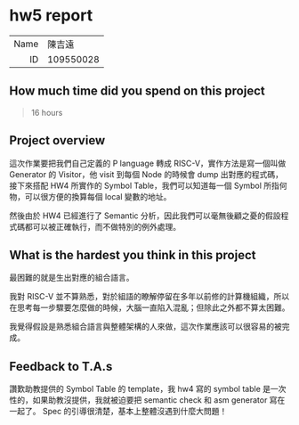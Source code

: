 # hw5 report

|||
|-:|:-|
|Name|陳吉遠|
|ID|109550028|

## How much time did you spend on this project

> 16 hours

## Project overview

這次作業要把我們自己定義的 P language 轉成 RISC-V，實作方法是寫一個叫做 Generator 的 Visitor，他 visit 到每個 Node 的時候會 dump 出對應的程式碼，接下來搭配 HW4 所實作的 Symbol Table，我們可以知道每一個 Symbol 所指何物，可以很方便的換算每個 local 變數的地址。

然後由於 HW4 已經進行了 Semantic 分析，因此我們可以毫無後顧之憂的假設程式碼都可以被正確執行，而不做特別的例外處理。

## What is the hardest you think in this project

最困難的就是生出對應的組合語言。

我對 RISC-V 並不算熟悉，對於組語的瞭解停留在多年以前修的計算機組織，所以在思考每一步驟要怎麼做的時候，大腦一直陷入混亂；但除此之外都不算太困難。

我覺得假設是熟悉組合語言與整體架構的人來做，這次作業應該可以很容易的被完成。

## Feedback to T.A.s

讚歎助教提供的 Symbol Table 的 template，我 hw4 寫的 symbol table 是一次性的，如果助教沒提供，我就被迫要把 semantic check 和 asm generator 寫在一起了。
Spec 的引導很清楚，基本上整體沒遇到什麼大問題！

